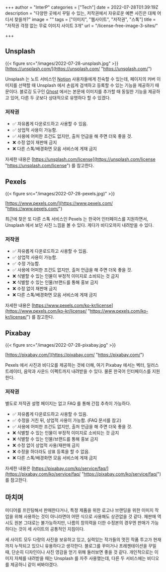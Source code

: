 +++
author = "InterP"
categories = ["Tech"]
date = 2022-07-28T01:39:19Z
description = "다양한 곳에서 꾸밀 수 있는, 저작권에서 자유로운 예쁜 사진은 대체 어디서 찾을까?"
image = ""
tags = ["이미지", "웹사이트", "저작권", "스톡"]
title = "저작권 걱정 없는 무료 이미지 사이트 3개"
url = "/license-free-image-3-sites/"

+++
## Unsplash

{{< figure src="/images/2022-07-28-unsplash.jpg" >}}
[https://unsplash.com/](https://unsplash.com/ "https://unsplash.com/")

Unsplash 는 노트 서비스인 [Notion](https://www.notion.so/) 사용자들에게 친숙할 수 있는데, 페이지의 커버 이미지를 선택할 때 Unsplash 에서 손쉽게 검색하고 등록할 수 있는 기능을 제공하기 때문이다. 블로깅 도구인 [Ghost](https://ghost.org/integrations/unsplash/) 에서는 본문에 이미지를 추가할 때 동일한 기능을 제공하고 있어, 다른 두 곳보다 상대적으로 유명하다 할 수 있겠다.

### 저작권

* :white_check_mark: 자유롭게 다운로드하고 사용할 수 있음.
* :white_check_mark: 상업적 사용이 가능함.
* :white_check_mark: 사용에 어떠한 조건도 없지만, 출처 언급을 해 주면 더욱 좋을 것.
* ❌ 수정 없이 재판매 금지
* ❌ 다른 스톡/배경화면 모음 서비스에 게재 금지

자세한 내용은 [https://unsplash.com/license](https://unsplash.com/license "https://unsplash.com/license") 를 참고한다.

## Pexels

{{< figure src="/images/2022-07-28-pexels.jpg)" >}}

[https://www.pexels.com/](https://www.pexels.com/ "https://www.pexels.com/")

최근에 찾은 또 다른 스톡 서비스인 Pexels 는 한국어 인터페이스를 지원하면서, Unsplash 에서 보던 사진 느낌을 볼 수 있다. 게다가 비디오까지 내려받을 수 있다.

### 저작권

* :white_check_mark: 자유롭게 다운로드하고 사용할 수 있음.
* :white_check_mark: 상업적 사용이 가능함.
* :white_check_mark: 수정 가능함.
* :white_check_mark: 사용에 어떠한 조건도 없지만, 출처 언급을 해 주면 더욱 좋을 것.
* ❌ 식별할 수 있는 인물이 부정적 이미지로 소비되는 것 금지
* ❌ 식별할 수 있는 인물/브랜드를 통해 홍보 금지
* ❌ 수정 없이 재판매 금지
* ❌ 다른 스톡/배경화면 모음 서비스에 게재 금지

자세한 내용은 [https://www.pexels.com/ko-kr/license](https://www.pexels.com/ko-kr/license/ "https://www.pexels.com/ko-kr/license/") 를 참고한다.

## Pixabay

{{< figure src="/images/2022-07-28-pixabay.jpg" >}}

[https://pixabay.com/](https://pixabay.com/ "https://pixabay.com/")

Pexels 에서 사진과 비디오를 제공하는 것에 더해, 여기 Pixabay 에서는 벡터, 일러스트레이터, 음악과 사운드 이펙트까지 내려받을 수 있다. 물론 한국어 인터페이스를 지원한다. 

### 저작권

별도로 저작권 설명 페이지는 없고 FAQ 를 통해 간접 추측이 가능하다.

* :white_check_mark: 자유롭게 다운로드하고 사용할 수 있음.
* :white_check_mark: 수정을 거친 뒤, 상업적 사용이 가능함. (FAQ 문서를 참고)
* :white_check_mark: 사용에 어떠한 조건도 없지만, 출처 언급을 해 주면 더욱 좋을 것.
* ❌ 식별할 수 있는 인물이 부정적 이미지로 소비되는 것 금지
* ❌ 식별할 수 있는 인물/브랜드를 통해 홍보 금지
* ❌ 수정 없이 상업적 사용/재판매 금지
* ❌ 수정을 하더라도 상표 등록을 할 수 없음.
* ❌ 다른 스톡/배경화면 모음 서비스에 게재 금지

자세한 내용은 [https://pixabay.com/ko/service/faq/](https://pixabay.com/ko/service/faq/ "https://pixabay.com/ko/service/faq/") 를 참고한다.

## 마치며

미디어를 프린팅해서 판매한다거나, 특정 제품을 위한 로고나 브랜딩을 위한 이미지 작업을 위해 사용하는 것이 아니라면야 어떤 식으로 사용해도 상관없을 것 같다. 재판매 역시도 원본 그대로는 불가능하지만, 나름의 창의력을 더한 수정본의 경우엔 판매가 가능하다는 것이 세 사이트의 공통적인 지침이다.

세 사이트 모두 다량의 사진을 보유하고 있고, 실력있는 작가들의 멋진 작품 투고가 현재까지 누적되고 있으니 유용하다고 생각한다. 블로그를 꾸미거나 프레젠테이션을 꾸밀 때, 단순히 디자인이나 사진 영감을 얻기 위해 둘러보면 좋을 것 같다. 개인적으로는 이미지 자체를 내려받을 때는 Unsplash 를 자주 사용했는데, 다른 두 서비스에는 비디오를 제공하니 같이 써봐야겠다.